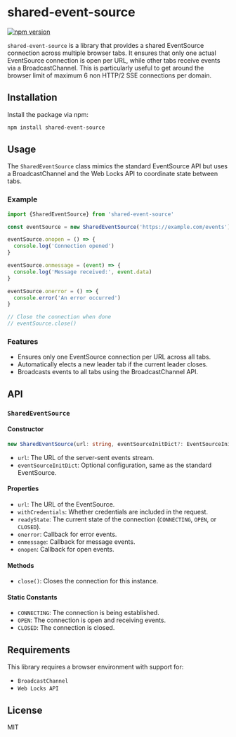 # shared-event-source

[![npm version](https://img.shields.io/npm/v/shared-event-source.svg)](https://www.npmjs.com/package/shared-event-source)

`shared-event-source` is a library that provides a shared EventSource connection across multiple browser tabs. It ensures that only one actual EventSource connection is open per URL, while other tabs receive events via a BroadcastChannel. This is particularly useful to get around the browser limit of maximum 6 non HTTP/2 SSE connections per domain.

## Installation

Install the package via npm:

```bash
npm install shared-event-source
```

## Usage

The `SharedEventSource` class mimics the standard EventSource API but uses a BroadcastChannel and the Web Locks API to coordinate state between tabs.

### Example

```typescript
import {SharedEventSource} from 'shared-event-source'

const eventSource = new SharedEventSource('https://example.com/events')

eventSource.onopen = () => {
  console.log('Connection opened')
}

eventSource.onmessage = (event) => {
  console.log('Message received:', event.data)
}

eventSource.onerror = () => {
  console.error('An error occurred')
}

// Close the connection when done
// eventSource.close()
```

### Features

- Ensures only one EventSource connection per URL across all tabs.
- Automatically elects a new leader tab if the current leader closes.
- Broadcasts events to all tabs using the BroadcastChannel API.

## API

### `SharedEventSource`

#### Constructor

```typescript
new SharedEventSource(url: string, eventSourceInitDict?: EventSourceInit)
```

- `url`: The URL of the server-sent events stream.
- `eventSourceInitDict`: Optional configuration, same as the standard EventSource.

#### Properties

- `url`: The URL of the EventSource.
- `withCredentials`: Whether credentials are included in the request.
- `readyState`: The current state of the connection (`CONNECTING`, `OPEN`, or `CLOSED`).
- `onerror`: Callback for error events.
- `onmessage`: Callback for message events.
- `onopen`: Callback for open events.

#### Methods

- `close()`: Closes the connection for this instance.

#### Static Constants

- `CONNECTING`: The connection is being established.
- `OPEN`: The connection is open and receiving events.
- `CLOSED`: The connection is closed.

## Requirements

This library requires a browser environment with support for:

- `BroadcastChannel`
- `Web Locks API`

## License

MIT
